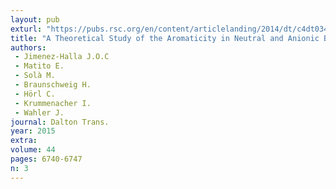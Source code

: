 ```yaml
---
layout: pub
exturl: "https://pubs.rsc.org/en/content/articlelanding/2014/dt/c4dt03445g/unauth#!divAbstract"
title: "A Theoretical Study of the Aromaticity in Neutral and Anionic Borole Compounds"
authors:
 - Jimenez-Halla J.O.C
 - Matito E.
 - Solà M.
 - Braunschweig H.
 - Hörl C.
 - Krummenacher I.
 - Wahler J.
journal: Dalton Trans.
year: 2015
extra: 
volume: 44
pages: 6740-6747
n: 3
---
```

